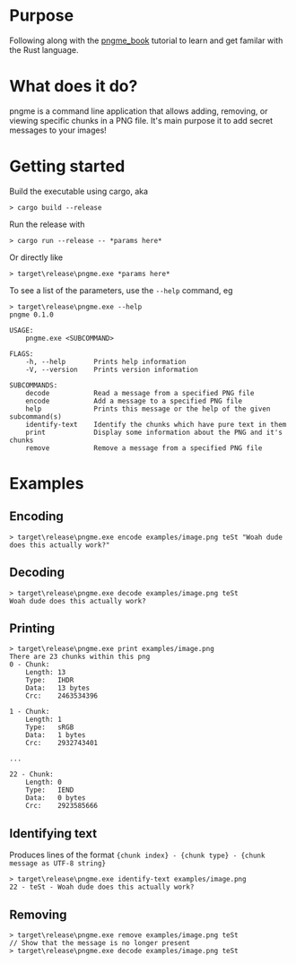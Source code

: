 # Purpose

Following along with the [pngme_book](https://picklenerd.github.io/pngme_book/introduction.html) tutorial to learn and get familar with the Rust language.

# What does it do?

pngme is a command line application that allows adding, removing, or viewing specific chunks in a PNG file. It's main purpose it to add secret messages to your images! 

# Getting started

Build the executable using cargo, aka

    > cargo build --release

Run the release with

    > cargo run --release -- *params here*

Or directly like

    > target\release\pngme.exe *params here*

To see a list of the parameters, use the `--help` command, eg

    > target\release\pngme.exe --help
    pngme 0.1.0

    USAGE:
        pngme.exe <SUBCOMMAND>

    FLAGS:
        -h, --help       Prints help information
        -V, --version    Prints version information

    SUBCOMMANDS:
        decode           Read a message from a specified PNG file
        encode           Add a message to a specified PNG file
        help             Prints this message or the help of the given subcommand(s)
        identify-text    Identify the chunks which have pure text in them
        print            Display some information about the PNG and it's chunks
        remove           Remove a message from a specified PNG file

# Examples

## Encoding

    > target\release\pngme.exe encode examples/image.png teSt "Woah dude does this actually work?"

## Decoding 

    > target\release\pngme.exe decode examples/image.png teSt
    Woah dude does this actually work?

## Printing

    > target\release\pngme.exe print examples/image.png
    There are 23 chunks within this png
    0 - Chunk: 
        Length: 13
        Type:   IHDR
        Data:   13 bytes
        Crc:    2463534396

    1 - Chunk:
        Length: 1
        Type:   sRGB
        Data:   1 bytes
        Crc:    2932743401

    ...
    
    22 - Chunk:
        Length: 0
        Type:   IEND
        Data:   0 bytes
        Crc:    2923585666



## Identifying text

Produces lines of the format `{chunk index} - {chunk type} - {chunk message as UTF-8 string}`

    > target\release\pngme.exe identify-text examples/image.png
    22 - teSt - Woah dude does this actually work?


## Removing

    > target\release\pngme.exe remove examples/image.png teSt
    // Show that the message is no longer present
    > target\release\pngme.exe decode examples/image.png teSt
